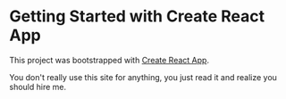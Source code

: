# Getting Started with Create React App

This project was bootstrapped with [Create React App](https://github.com/facebook/create-react-app).

You don't really use this site for anything, you just read it and realize you should hire me.